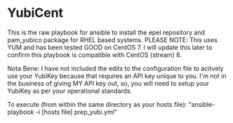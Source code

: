 # YubiCent
This is the raw playbook for ansible to install the epel repository and pam_yubico package for RHEL based systems.  PLEASE NOTE: This uses YUM and has been tested GOOD on CentOS 7.  I will update this later to confirm this playbook is compatible with CentOS (stream) 8.

Nota Bene: I have not included the edits to the configuration file to acitvely use your YubiKey because that requires an API key unique to you.  I'm not in the business of giving MY API key out, so, you will need to setup your YubiKey as per your operational standards.

To execute (from within the same directory as your hosts file): "ansible-playbook -i [hosts file] prep_yubi.yml"
